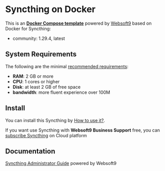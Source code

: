 # Syncthing on Docker  

This is an **[Docker Compose template](https://github.com/Websoft9/docker-library)** powered by [Websoft9](https://www.websoft9.com) based on Docker for Syncthing:


 - community:  1.29.4, latest


## System Requirements

The following are the minimal [recommended requirements](https://github.com/syncthing/syncthing/blob/main/README-Docker.md):

* **RAM**: 2 GB or more
* **CPU**: 1 cores or higher
* **Disk**: at least 2 GB of free space
* **bandwidth**: more fluent experience over 100M  

## Install

You can install this Syncthing by [How to use it?](https://github.com/Websoft9/docker-library#how-to-use-it).   

If you want use Syncthing with **Websoft9 Business Support** free, you can [subscribe Syncthing](https://www.websoft9.com/apps) on Cloud platform

## Documentation

[Syncthing Administrator Guide](https://support.websoft9.com/docs/syncthing) powered by Websoft9